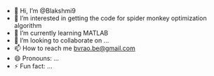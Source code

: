 - 👋 Hi, I’m @Blakshmi9
- 👀 I’m interested in getting the code for spider monkey optimization algorithm
- 🌱 I’m currently learning MATLAB
- 💞️ I’m looking to collaborate on ...
- 📫 How to reach me bvrao.be@gmail.com
- 😄 Pronouns: ...
- ⚡ Fun fact: ...

<!---
Blakshmi9/Blakshmi9 is a ✨ special ✨ repository because its `README.md` (this file) appears on your GitHub profile.
You can click the Preview link to take a look at your changes.
--->

